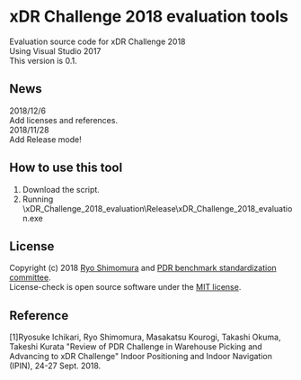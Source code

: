 # xDR Challenge 2018 evaluation tools
Evaluation source code for xDR Challenge 2018  
Using Visual Studio 2017  
This version is 0.1.  

## News
2018/12/6  
Add licenses and references.  
2018/11/28  
Add Release mode!

## How to use this tool
1. Download the script.  
2. Running \xDR_Challenge_2018_evaluation\Release\xDR_Challenge_2018_evaluation.exe  

## License
Copyright (c) 2018 [Ryo Shimomura](https://github.com/ximomoi) and [PDR benchmark standardization committee](https://unit.aist.go.jp/hiri/pdr-bmd/index.html).  
License-check is open source software under the [MIT license](https://github.com/PDR-benchmark-standardization-committee/xDR-Challenge-2018-evaluation/blob/master/LICENSE).  

## Reference
[1]Ryosuke Ichikari, Ryo Shimomura, Masakatsu Kourogi, Takashi Okuma, Takeshi Kurata "Review of PDR Challenge in Warehouse Picking and Advancing to xDR Challenge" Indoor Positioning and Indoor Navigation (IPIN), 24-27 Sept. 2018.  
